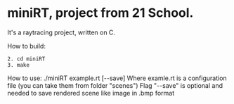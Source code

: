 # miniRT, project from 21 School.

It's a raytracing project, written on C.

How to build:
```1. git clone https://github.com/Grendd/miniRT.git miniRT
2. cd miniRT
3. make
```
How to use:
./miniRT example.rt [--save]
Where examle.rt is a configuration file (you can take them from folder "scenes")
Flag "--save" is optional and needed to save rendered scene like image in .bmp format
